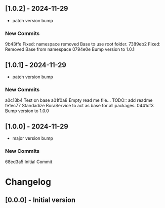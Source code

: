 ## [1.0.2] - 2024-11-29
- patch version bump

### New Commits
9b43ffe Fixed: namespace removed Base to use root folder.
7389eb2 Fixed: Removed Base from namespace
0794e0e Bump version to  1.0.1

## [1.0.1] - 2024-11-29
- patch version bump

### New Commits
a0c13b4 Test on base
a01f0a8 Empty read me file... TODO:: add readme
fe1ec77 Standadize BoraService to act as base for all packages.
0441cf3 Bump version to  1.0.0

## [1.0.0] - 2024-11-29
- major version bump

### New Commits
68ed3a5 Initial Commit

# Changelog

## [0.0.0] - Initial version
